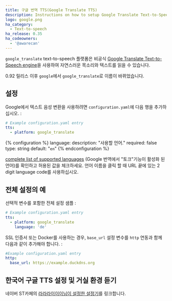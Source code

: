 ```yaml
---
title: 구글 번역 TTS(Google Translate TTS)
description: Instructions on how to setup Google Translate Text-to-Speech with Home Assistant.
logo: google.png
ha_category:
  - Text-to-speech
ha_release: 0.35
ha_codeowners:
  - '@awarecan'
---
```


`google_translate` text-to-speech 플랫폼은 비공식 [Google Translate Text-to-Speech engine](https://translate.google.com/)을 사용하여 자연스러운 목소리와 텍스트를 읽을 수 있습니다.

<div class='note'>

0.92 릴리스 이후 `google`에서 `google_translate`로 이름이 바뀌었습니다.  

</div>

## 설정

Google에서 텍스트 음성 변환을 사용하려면 `configuration.yaml`에 다음 행을 추가하십시오. :

```yaml
# Example configuration.yaml entry
tts:
  - platform: google_translate
```

{% configuration %}
language:
  description: "사용할 언어."
  required: false
  type: string
  default: "`en`"
{% endconfiguration %}

[complete list of supported languages](https://translate.google.com/intl/en_ALL/about/languages/) (Google 번역에서 "토크"기능이 활성화 된 언어)를 확인하고 허용된 값을 체크하세요. 
언어 이름을 클릭 할 때 URL 끝에 있는 2 digit language code를 사용하십시오.

## 전체 설정의 예

선택적 변수를 포함한 전체 설정 샘플 :

```yaml
# Example configuration.yaml entry
tts:
  - platform: google_translate
    language: 'de'
```

SSL 인증서 또는 Docker를 사용하는 경우, `base_url` 설정 변수를 `http` 연동과 함께 다음과 같이 추가해야 합니다. :

```yaml
#Example configuration.yaml entry
http:
  base_url: https://example.duckdns.org
```

## 한국어 구글 TTS 설정 및 거실 환경 듣기 

네이버 ST카페의 [라라라이이이님이 설정한 설정기](https://cafe.naver.com/stsmarthome/17295)를 링크합니다. 



